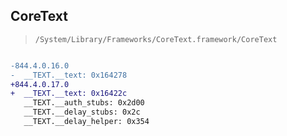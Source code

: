 ## CoreText

> `/System/Library/Frameworks/CoreText.framework/CoreText`

```diff

-844.4.0.16.0
-  __TEXT.__text: 0x164278
+844.4.0.17.0
+  __TEXT.__text: 0x16422c
   __TEXT.__auth_stubs: 0x2d00
   __TEXT.__delay_stubs: 0x2c
   __TEXT.__delay_helper: 0x354

```
